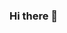 ### Hi there 👋

<!--
**NoblySP/NoblySP** is a ✨ _special_ ✨ repository because its `README.md` (this file) appears on your GitHub profile.
-->

<!--
![NoblySP's GitHub stats](https://github-readme-stats.vercel.app/api?username=NoblySP&count_private=true&show_icons=true&theme=dracula&border_radius=10&hide_border=true)
-->
